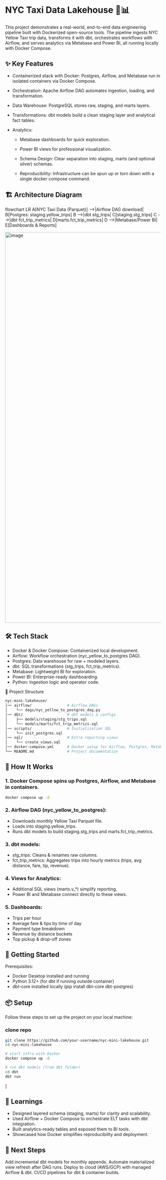 # NYC Taxi Data Lakehouse 🚖📊

This project demonstrates a real-world, end-to-end data engineering pipeline built with Dockerized open-source tools. The pipeline ingests NYC Yellow Taxi trip data, transforms it with dbt, orchestrates workflows with Airflow, and serves analytics via Metabase and Power BI, all running locally with Docker Compose.

## ✨ Key Features

- Containerized stack with Docker: Postgres, Airflow, and Metabase run in isolated containers via Docker Compose.

- Orchestration: Apache Airflow DAG automates ingestion, loading, and transformation.

- Data Warehouse: PostgreSQL stores raw, staging, and marts layers.

- Transformations: dbt models build a clean staging layer and analytical fact tables.

- Analytics:

  - Metabase dashboards for quick exploration.

  - Power BI views for professional visualization.

  - Schema Design: Clear separation into staging, marts (and optional silver) schemas.

  - Reproducibility: Infrastructure can be spun up or torn down with a single docker compose command.

## 🏗️ Architecture Diagram

flowchart LR
  A[NYC Taxi Data (Parquet)] -->|Airflow DAG download| B[Postgres: staging.yellow_trips]
  B -->|dbt stg_trips| C[staging.stg_trips]
  C -->|dbt fct_trip_metrics| D[marts.fct_trip_metrics]
  D -->|Metabase/Power BI| E[Dashboards & Reports]

  <img width="2538" height="1263" alt="image" src="https://github.com/user-attachments/assets/d0789447-da19-47a4-9b58-5d2487b4934b" />


## 🛠️ Tech Stack

- Docker & Docker Compose: Containerized local development.
- Airflow: Workflow orchestration (nyc_yellow_to_postgres DAG).
- Postgres: Data warehouse for raw + modeled layers.
- dbt: SQL transformations (stg_trips, fct_trip_metrics).
- Metabase: Lightweight BI for exploration.
- Power BI: Enterprise-ready dashboarding.
- Python: Ingestion logic and operator code.

📂 Project Structure
  ```bash
  nyc-mini-lakehouse/
  │── airflow/                # Airflow DAGs
  │    └── dags/nyc_yellow_to_postgres_dag.py
  │── dbt/                    # dbt models & configs
  │    ├── models/staging/stg_trips.sql
  │    └── models/marts/fct_trip_metrics.sql
  │── scripts/                # Initialization SQL
  │    └── init_postgres.sql
  │── sql/                    # Extra reporting views
  │    └── create_views.sql
  │── docker-compose.yml      # Docker setup for Airflow, Postgres, Metabase
  └── README.md               # Project documentation
  ```

## 🚀 How It Works

### 1. Docker Compose spins up Postgres, Airflow, and Metabase in containers.
  ```bash
  docker compose up -d
  ```

### 2. Airflow DAG (nyc_yellow_to_postgres):

  - Downloads monthly Yellow Taxi Parquet file.
  - Loads into staging.yellow_trips.
  - Runs dbt models to build staging.stg_trips and marts.fct_trip_metrics.

### 3. dbt models:

  - stg_trips: Cleans & renames raw columns.
  - fct_trip_metrics: Aggregates trips into hourly metrics (trips, avg distance, fare, tip, revenue).

### 4. Views for Analytics:

  - Additional SQL views (marts.v_*) simplify reporting.
  - Power BI and Metabase connect directly to these views.

### 5. Dashboards:

  - Trips per hour
  - Average fare & tips by time of day
  - Payment type breakdown
  - Revenue by distance buckets
  - Top pickup & drop-off zones

## 🔧 Getting Started
Prerequisites:
  - Docker Desktop installed and running
  - Python 3.12+ (for dbt if running outside container)
  - dbt-core installed locally (pip install dbt-core dbt-postgres)

## 📦 Setup 

Follow these steps to set up the project on your local machine:

### clone repo
```bash
git clone https://github.com/your-username/nyc-mini-lakehouse.git
cd nyc-mini-lakehouse

# start infra with Docker
docker compose up -d

# run dbt models (from dbt folder)
cd dbt
dbt run
```
]

## 🎯 Learnings

- Designed layered schema (staging, marts) for clarity and scalability.
- Used Airflow + Docker Compose to orchestrate ELT tasks with dbt integration.
- Built analytics-ready tables and exposed them to BI tools.
- Showcased how Docker simplifies reproducibility and deployment.

## 📌 Next Steps

Add incremental dbt models for monthly appends.
Automate materialized view refresh after DAG runs.
Deploy to cloud (AWS/GCP) with managed Airflow & dbt.
CI/CD pipelines for dbt & container builds.
